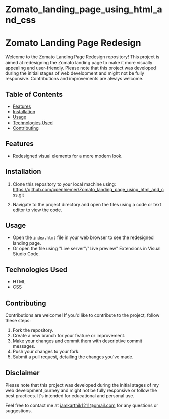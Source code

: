 # Zomato_landing_page_using_html_and_css
# Zomato Landing Page Redesign

Welcome to the Zomato Landing Page Redesign repository! This project is aimed at redesigning the Zomato landing page to make it more visually appealing and user-friendly. Please note that this project was developed during the initial stages of web development and might not be fully responsive. Contributions and improvements are always welcome.

## Table of Contents
- [Features](#features)
- [Installation](#installation)
- [Usage](#usage)
- [Technologies Used](#technologies-used)
- [Contributing](#contributing)



## Features
- Redesigned visual elements for a more modern look.



## Installation
1. Clone this repository to your local machine using:
    https://github.com/openhiemer/Zomato_landing_page_using_html_and_css.git

2. Navigate to the project directory and open the files using a code or text editor to view the code.

## Usage
- Open the `index.html` file in your web browser to see the redesigned landing page.
- Or open the file using "Live server"/"Live preview" Extensions in Visual Studio Code.

## Technologies Used
- HTML
- CSS

## Contributing
Contributions are welcome! If you'd like to contribute to the project, follow these steps:
1. Fork the repository.
2. Create a new branch for your feature or improvement.
3. Make your changes and commit them with descriptive commit messages.
4. Push your changes to your fork.
5. Submit a pull request, detailing the changes you've made.

## Disclaimer
Please note that this project was developed during the initial stages of my web development journey and might not be fully responsive or follow the best practices. It's intended for educational and personal use.

Feel free to contact me at iamkarthik1211@gmail.com for any questions or suggestions.

